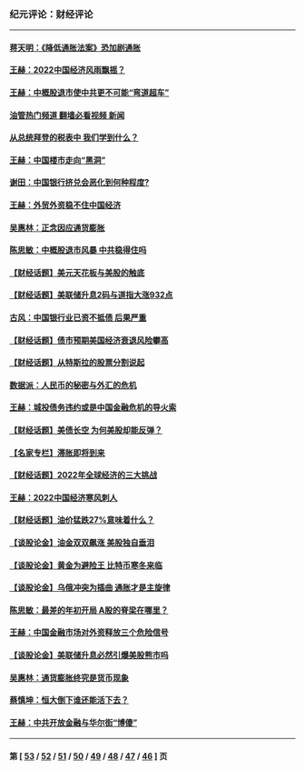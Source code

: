 ### 纪元评论：财经评论
---
#### [蒋天明：《降低通胀法案》恐加剧通胀](../../pages/nsc1026/n13806996.md?09060330) 
#### [王赫：2022中国经济风雨飘摇？](../../pages/nsc1026/n13803207.md?09060330) 
#### [王赫：中概股退市使中共更不可能“弯道超车”](../../pages/nsc1026/n13802858.md?09060330) 
#### [油管热门频道 翻墙必看视频 新闻](ok?09060330)
#### [从总统拜登的税表中 我们学到什么？](../../pages/nsc1026/n13773081.md?09060330) 
#### [王赫：中国楼市走向“黑洞”](../../pages/nsc1026/n13770647.md?09060330) 
#### [谢田：中国银行挤兑会恶化到何种程度?](../../pages/nsc1026/n13766965.md?09060330) 
#### [王赫：外贸外资稳不住中国经济](../../pages/nsc1026/n13753933.md?09060330) 
#### [吴惠林：正念因应通货膨胀](../../pages/nsc1026/n13750350.md?09060330) 
#### [陈思敏：中概股退市风暴 中共稳得住吗](../../pages/nsc1026/n13738978.md?09060330) 
#### [【财经话题】美元天花板与美股的触底](../../pages/nsc1026/n13736495.md?09060330) 
#### [【财经话题】美联储升息2码与道指大涨932点](../../pages/nsc1026/n13727377.md?09060330) 
#### [古风：中国银行业已资不抵债 后果严重](../../pages/nsc1026/n13726111.md?09060330) 
#### [【财经话题】债市预期美国经济衰退风险攀高](../../pages/nsc1026/n13698043.md?09060330) 
#### [【财经话题】从特斯拉的股票分割说起](../../pages/nsc1026/n13679733.md?09060330) 
#### [数据派：人民币的秘密与外汇的危机](../../pages/nsc1026/n13667092.md?09060330) 
#### [王赫：城投债务违约或是中国金融危机的导火索](../../pages/nsc1026/n13665322.md?09060330) 
#### [【财经话题】美债长空 为何美股却能反弹？](../../pages/nsc1026/n13665895.md?09060330) 
#### [【名家专栏】滞胀即将到来](../../pages/nsc1026/n13658171.md?09060330) 
#### [【财经话题】2022年全球经济的三大挑战](../../pages/nsc1026/n13654423.md?09060330) 
#### [王赫：2022中国经济寒风刺人](../../pages/nsc1026/n13651403.md?09060330) 
#### [【财经话题】油价猛跌27%意味着什么？](../../pages/nsc1026/n13648767.md?09060330) 
#### [【谈股论金】油金双双飙涨 美股独自垂泪](../../pages/nsc1026/n13631742.md?09060330) 
#### [【谈股论金】黄金为避险王 比特币寒冬来临](../../pages/nsc1026/n13600406.md?09060330) 
#### [【谈股论金】乌俄冲突为插曲 通胀才是主旋律](../../pages/nsc1026/n13576797.md?09060330) 
#### [陈思敏：最差的年初开局 A股的脊梁在哪里？](../../pages/nsc1026/n13558359.md?09060330) 
#### [王赫：中国金融市场对外资释放三个危险信号](../../pages/nsc1026/n13546389.md?09060330) 
#### [【谈股论金】美联储升息必然引爆美股熊市吗](../../pages/nsc1026/n13519194.md?09060330) 
#### [吴惠林：通货膨胀终究是货币现象](../../pages/nsc1026/n13512979.md?09060330) 
#### [蔡慎坤：恒大倒下谁还能活下去？](../../pages/nsc1026/n13501831.md?09060330) 
#### [王赫：中共开放金融与华尔街“博傻”](../../pages/nsc1026/n13501138.md?09060330) 

---
#### 第 [ [53](./53.md?09060330) / [52](./52.md?09060330) / [51](./51.md?09060330) / [50](./50.md?09060330) / [49](./49.md?09060330) / [48](./48.md?09060330) / [47](./47.md?09060330) / [46](./46.md?09060330) ] 页
